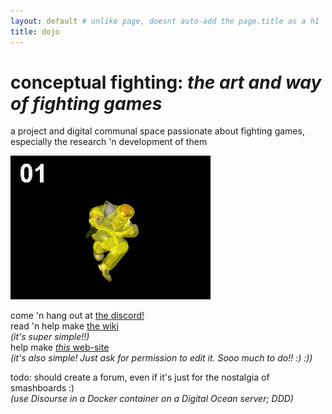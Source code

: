 ```yaml
---
layout: default # unlike page, doesnt auto-add the page.title as a h1
title: dojo
---
```


# conceptual fighting: *the art and way of fighting games*
a project and digital communal space passionate about fighting games,  
especially the research 'n development of them

![](knee-animation-hitbox.gif?raw=true)

come 'n hang out at [the discord!](https://discord.gg/FtAQws9)  
read 'n help make [the wiki](https://github.com/Rahil627/fighting-game-anarchy/wiki)  
*(it's super simple!!)*  
help make [*this* web-site](https://github.com/Rahil627/fighting-game-anarchy)  
*(it's also simple! Just ask for permission to edit it. Sooo much to do!! :) :))*  

todo: should create a forum, even if it's just for the nostalgia of smashboards :)  
*(use Disourse in a Docker container on a Digital Ocean server; DDD)*  
